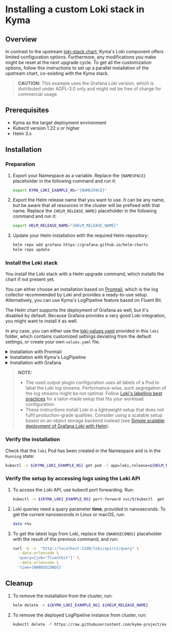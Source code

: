 # Installing a custom Loki stack in Kyma

## Overview

In contrast to the upstream [loki-stack chart](https://github.com/grafana/helm-charts/tree/main/charts/loki-stack), Kyma's Loki component offers limited configuration options. Furthermore, any modifications you make might be reset at the next upgrade cycle.
To get all the customization options, follow this instructions to set up a parallel installation of the upstream chart, co-existing with the Kyma stack.

>**CAUTION:** This example uses the Grafana Loki version, which is distributed under AGPL-3.0 only and might not be free of charge for commercial usage.

## Prerequisites

- Kyma as the target deployment environment
- Kubectl version 1.22.x or higher
- Helm 3.x

## Installation

### Preparation

1. Export your Namespace as a variable. Replace the `{NAMESPACE}` placeholder in the following command and run it:

    ```bash
    export KYMA_LOKI_EXAMPLE_NS="{NAMESPACE}"
    ```

2. Export the Helm release name that you want to use. It can be any name, but be aware that all resources in the cluster will be prefixed with that name. Replace the `{HELM_RELEASE_NAME}` placeholder in the following command and run it:

    ```bash
    export HELM_RELEASE_NAME="{HELM_RELEASE_NAME}"
    ```

3. Update your Helm installation with the required Helm repository:

    ```bash
    helm repo add grafana https://grafana.github.io/helm-charts
    helm repo update
    ```

### Install the Loki stack

You install the Loki stack with a Helm upgrade command, which installs the chart if not present yet.

You can either choose an installation based on [Promtail](https://grafana.com/docs/loki/latest/clients/promtail/), which is the log collector recommended by Loki and provides a ready-to-use setup.
Alternatively, you can use Kyma's LogPipeline feature based on Fluent Bit.

The Helm chart supports the deployment of Grafana as well, but it's disabled by default. Because Grafana provides a very good Loki integration, you might want to install it as well.

In any case, you can either use the [loki-values.yaml](./loki-values.yaml) provided in this `loki` folder, which contains customized settings deviating from the default settings, or create your own `values.yaml` file.

<div tabs name="default-settings" group="configuration">
  <details>
  <summary label="promtail-installation">
  Installation with Promtail
  </summary>

To install the Loki stack based on Promtail, run:

```bash
helm upgrade --install --create-namespace -n ${KYMA_LOKI_EXAMPLE_NS} ${HELM_RELEASE_NAME} grafana/loki-stack -f https://raw.githubusercontent.com/kyma-project/examples/main/loki/loki-values.yaml
```
  </details>
  <details>
  <summary label="fluent-bit-installation">
  Installation with Kyma's LogPipeline
  </summary>

>**CAUTION:** This setup uses an unsupported output plugin for the LogPipline. Support for this might be removed in future.

1. To install the Loki stack with Kyma's LogPipeline feature based on Fluent Bit, run:

   ```bash
   helm upgrade --install --create-namespace -n ${KYMA_LOKI_EXAMPLE_NS} ${HELM_RELEASE_NAME} grafana/loki-stack -f https://raw.githubusercontent.com/kyma-project/examples/main/loki/loki-values.yaml --set promtail.enabled=false
   ```

2. Download the [LogPipeline](logpipeline.yaml) and replace the `{HELM_RELEASE_NAME}` and `{NAMESPACE}` placeholder.

3. Apply the modified LogPipeline:

   ```bash
   kubectl apply -f logpipeline.yaml
   ```

When the status of the applied LogPipeline resource turns into `Running`, the underlying Fluent Bit is reconfigured and log shipment to your Loki instance is active.

  </details>
  <details>
  <summary label="installation-with-grafana">
  Installation with Grafana
  </summary>

  The used Helm chart supports the deployment of Grafana as well, but is disabled by default. Because Grafana provides a very good Loki integration, you might want to install it as well.

  ### Install Loki with Grafana
  1. To deploy Grafana alongside Loki, with Loki pre-configured as a datasource, run:

     ```bash
     helm upgrade --install --create-namespace -n ${KYMA_LOKI_EXAMPLE_NS} ${HELM_RELEASE_NAME} grafana/loki-stack -f https://raw.githubusercontent.com/kyma-project/examples/main/loki/loki-values.yaml -f https://raw.githubusercontent.com/kyma-project/examples/main/loki/grafana-values.yaml --set grafana.adminPassword=myPwd
     ```

  ### Verify the Installation
  1. To access the Grafana UI with kubectl port forwarding, run:

     ```bash
     kubectl -n ${KYMA_LOKI_EXAMPLE_NS} port-forward svc/${HELM_RELEASE_NAME}-grafana 3000:80
     ```
     
     Open Grafana in your browser under `http://localhost:3000` and log in with user admin and the password taken from the previous Helm command.
  
  ### Expose Grafana
  1. To expose Grafana using the Kyma API Gateway, download the APIRule file and replace the `{release-name}` variable with the name of Helm release:
     ```bash
     curl https://raw.githubusercontent.com/kyma-project/examples/main/loki/apirule.yaml -o apirule.yaml
     ```
  1. Create an APIRule:
     ```bash
     kubectl -n ${KYMA_LOKI_EXAMPLE_NS} apply -f apirule.yaml 
     ```
  1. Get the public URL of your Loki instance:
     ```bash
     kubectl -n ${KYMA_LOKI_EXAMPLE_NS} get vs -l apirule.gateway.kyma-project.io/v1beta1=grafana.${KYMA_LOKI_EXAMPLE_NS} -ojsonpath='{.items[*].spec.hosts[*]}'
     ```

  ### Add a Link for Grafana to the Kyma Dashboard
  1. Download the `dashboard-configmap.yaml` file and change `{GRAFANA_LINK}` to the text you retrieved in the previous step.
     ```bash
       curl https://raw.githubusercontent.com/kyma-project/examples/main/loki/dashboard-configmap.yaml -o dashboard-configmap.yaml
     ```
     You can change the label field to change the name of the tab, and the category tab if you wish to move it to another category.

  1. Apply the ConfigMap, and go to Kyma Dashboard. You should see a Link to the newly exposed Grafana under the Observability section. If you already have a busola-config, merge it with the existing one:
     ```bash
     kubectl apply -f dashboard-configmap.yaml 
     ```

  </details>
</div>

>**NOTE:**
>- The used output plugin configuration uses all labels of a Pod to label the Loki log streams. Performance-wise, such segregation of the log streams might be not optimal. Follow [Loki's labelling best practices](https://grafana.com/docs/loki/latest/best-practices/) for a tailor-made setup that fits your workload configuration.
>- These instructions install Loki in a lightweight setup that does not fulfil production-grade qualities. Consider using a scalable setup based on an object storage backend instead (see [Simple scalable deployment of Grafana Loki with Helm](https://grafana.com/docs/loki/latest/installation/helm/install-scalable/)).


### Verify the installation

Check that the `loki` Pod has been created in the Namespace and is in the `Running` state:

```bash
kubectl -n ${KYMA_LOKI_EXAMPLE_NS} get pod -l app=loki,release=${HELM_RELEASE_NAME}
```

### Verify the setup by accessing logs using the Loki API

1. To access the Loki API, use kubectl port forwarding. Run:

   ```bash
   kubectl -n ${KYMA_LOKI_EXAMPLE_NS} port-forward svc/$(kubectl  get svc -n ${KYMA_LOKI_EXAMPLE_NS} -l app=loki,release=${HELM_RELEASE_NAME},variant=headless -ojsonpath='{.items[0].metadata.name}') 3100
   ```

1. Loki queries need a query parameter **time**, provided in nanoseconds. To get the current nanoseconds in Linux or macOS, run:

   ```bash
   date +%s
   ```

1. To get the latest logs from Loki, replace the `{NANOSECONDS}` placeholder with the result of the previous command, and run:

   ```bash
   curl -G -s  "http://localhost:3100/loki/api/v1/query" \
     --data-urlencode \
     'query={job="fluentbit"}' \
     --data-urlencode \
     'time={NANOSECONDS}'
   ```

## Cleanup

1. To remove the installation from the cluster, run:

   ```bash
   helm delete -n ${KYMA_LOKI_EXAMPLE_NS} ${HELM_RELEASE_NAME}
   ```

2. To remove the deployed LogPipeline instance from cluster, run:

   ```bash
   kubectl delete -f https://raw.githubusercontent.com/kyma-project/examples/main/loki/logpipeline-custom.yaml
   ```
